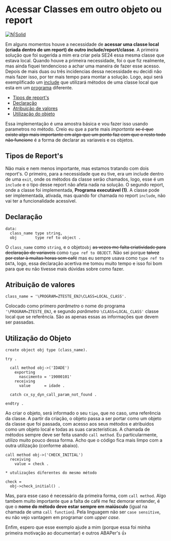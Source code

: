 # Acessar Classes em outro objeto ou report #

[![N|Solid](https://wiki.scn.sap.com/wiki/download/attachments/1710/ABAP%20Development.png?version=1&modificationDate=1446673897000&api=v2)](https://www.sap.com/brazil/developer.html)

Em alguns momentos houve a necessidade de **acessar uma classe local (criada dentro de um report) de outro include/report/classe**. A primeira solução que foi sugerida a mim era criar pela SE24 essa mesma classe que estava local. Quando houve a primeira necessidade, foi o que fiz realmente, mas ainda fiquei tendencioso a achar uma maneira de fazer esse acesso. Depois de mais duas ou três incidencias dessa necessidade eu decidi não mais fazer isso, por ter mais tempo para montar a solução. Logo, aqui será exemplificado um [include](/z_outro_report.abap) que utilizará métodos de uma classe local que esta em um [programa](/z_report.abap) diferente.

* [Tipos de report's](#tipos-de-reports)
* [Declaração](#declara%C3%A7%C3%A3o)
* [Atribuição de valores](#atribui%C3%A7%C3%A3o-de-valores)
* [Utilização do objeto](#utiliza%C3%A7%C3%A3o-do-objeto)

Essa implementação é uma amostra básica e vou fazer isso usando parametros no método. Creio eu que a parte mais _importante_ ~~se é que existe algo mais importante em algo que um ponto faz com que o resto todo não funcione~~ é a forma de declarar as variaveis e os objetos.

## Tipos de Report's ##
Não mais e nem menos importante, mas estamos tratando com dois report's. O primeiro, para a necessidade que eu tive, era um include dentro de uma `exit`, onde os métodos da classe serão chamados, logo, esse é um `include` e o tipo desse report não afeta nada na solução. O segundo report, onde a classe foi implementada, **Programa executável (1)**. A classe pode ser implementada, ativada, mas quando for chamada no report `include`, não vai ter a funcionalidade acessível.

## Declaração ##

```abap
data:
  class_name type string,
  obj        type ref to object .
```
O `class_name` como `string`, e o objeto`obj` ~~as vezes me falta criatividade para declaração de variaveis~~ como `type ref to OBJECT`. Não sei porque ~~talvez por estar à muitas horas sem café~~ mas eu sempre usava como `type ref to DATA`, logo, essa declaração acertiva me tomou muito tempo e isso foi bom para que eu não tivesse mais dúvidas sobre como fazer. 

## Atribuição de valores ##

```abap
class_name = '\PROGRAM=ZTESTE_ENJ\CLASS=LOCAL_CLASS'.
```
Colocado como primero _parâmetro_ o nome do programa `'\PROGRAM=ZTESTE_ENJ`, e segundo _parâmetro_ `\CLASS=LOCAL_CLASS'` classe local que se referêncía. São as apenas essas as informações que devem ser passadas.

## Utilização do Objeto ##

```abap
create object obj type (class_name).

try .

  call method obj->('IDADE')
    exporting
      nascimento = '19000101'
    receiving
      value      = idade .

  catch cx_sy_dyn_call_param_not_found .

endtry .
```
Ao criar o objeto, será informado o seu `tipo`, que no caso, uma referência da classe. A partir da criação, o objeto passa a ser portar como um objeto da classe que foi passada, com acesso aos seus métodos e atribuidos como um objeto local e todas as suas caracteristicas. A chamada de métodos sempre deve ser feita usando `call method`. Eu particularmente, utilizo muito pouco dessa forma. Acho que o código fica mais limpo com a outra utilização (conforme abaixo).
```abap
call method obj->('CHECK_INITIAL')
  receiving
    value = check .

* utulizações diferentes do mesmo método

check = 
  obj->check_initial() .
```
Mas, para esse caso é necessário da primeira forma, com `call method`. 
Algo tambem muito importante que a falta de café me fez demorar entender, é que o **nome do método deve estar sempre em maiúsculo** (igual na chamada de uma `call function`). Pela linguagem não ser `case sensitive`, eu não vejo vantagem em programar com _upper case_.

Enfim, espero que esse exemplo ajude a mim (porque essa foi minha primeira motivação ao documentar) e outros ABAPer's :+1:
